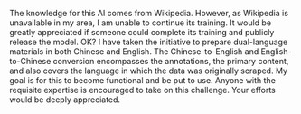 The knowledge for this AI comes from Wikipedia. However, as Wikipedia is unavailable in my area, I am unable to continue its training. 
It would be greatly appreciated if someone could complete its training and publicly release the model.
OK?
I have taken the initiative to prepare dual-language materials in both Chinese and English.
The Chinese-to-English and English-to-Chinese conversion encompasses the annotations, the primary content, 
and also covers the language in which the data was originally scraped.
My goal is for this to become functional and be put to use. Anyone with the requisite expertise is encouraged to take on this challenge.
Your efforts would be deeply appreciated.
